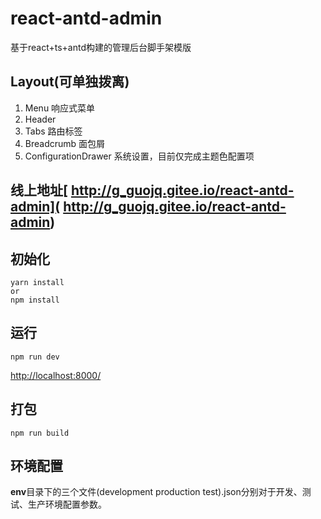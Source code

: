 # react-antd-admin
基于react+ts+antd构建的管理后台脚手架模版
## Layout(可单独拨离)

1. Menu 响应式菜单
2. Header
3. Tabs 路由标签
4. Breadcrumb 面包屑
5. ConfigurationDrawer 系统设置，目前仅完成主题色配置项

## 线上地址[ http://g_guojq.gitee.io/react-antd-admin]( http://g_guojq.gitee.io/react-antd-admin)

## 初始化

```shell
yarn install
or
npm install
```
## 运行
```shell
npm run dev
```
[http://localhost:8000/](http://localhost:8000/)

## 打包
```shell
npm run build
```
## 环境配置
**env**目录下的三个文件(development production test).json分别对于开发、测试、生产环境配置参数。
